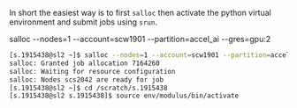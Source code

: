 In short the easiest way is to first `salloc` then activate the python virtual environment and submit jobs using `srun`.

salloc --nodes=1 --account=scw1901 --partition=accel_ai --gres=gpu:2

```sh
[s.1915438@sl2 ~]$ salloc --nodes=1 --account=scw1901 --partition=accel_ai --gres=gpu:2
salloc: Granted job allocation 7164260
salloc: Waiting for resource configuration
salloc: Nodes scs2042 are ready for job
[s.1915438@sl2 ~]$ cd /scratch/s.1915438
[s.1915438@sl2 s.1915438]$ source env/modulus/bin/activate
```



